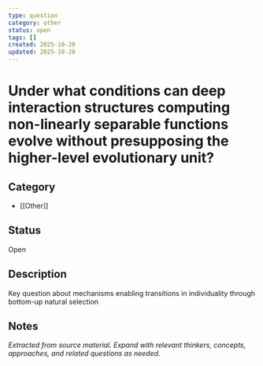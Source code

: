 ```yaml
---
type: question
category: other
status: open
tags: []
created: 2025-10-20
updated: 2025-10-20
---
```


# Under what conditions can deep interaction structures computing non-linearly separable functions evolve without presupposing the higher-level evolutionary unit?

## Category

- [[Other]]

## Status

Open

## Description

Key question about mechanisms enabling transitions in individuality through bottom-up natural selection

## Notes

*Extracted from source material. Expand with relevant thinkers, concepts, approaches, and related questions as needed.*
